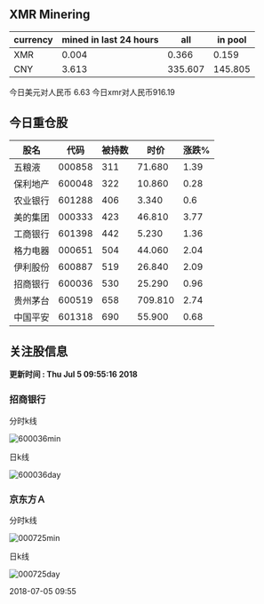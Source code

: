 ## XMR Minering

|currency|mined in last 24 hours|all|in pool|
|---|---|---|---|
|XMR|0.004|0.366|0.159|
|CNY|3.613|335.607|145.805|

今日美元对人民币 6.63	今日xmr对人民币916.19


## 今日重仓股 

|股名|代码|被持数|时价|涨跌%|
|---|---|---|---|---|
|五粮液|000858|311|71.680|1.39|
|保利地产|600048|322|10.860|0.28|
|农业银行|601288|406|3.340|0.6|
|美的集团|000333|423|46.810|3.77|
|工商银行|601398|442|5.230|1.36|
|格力电器|000651|504|44.060|2.04|
|伊利股份|600887|519|26.840|2.09|
|招商银行|600036|530|25.290|0.96|
|贵州茅台|600519|658|709.810|2.74|
|中国平安|601318|690|55.900|0.68|

## 关注股信息
**更新时间 : Thu Jul  5 09:55:16 2018**
### 招商银行 
分时k线

![600036min](http://image.sinajs.cn/newchart/min/n/sh600036.gif)

日k线

![600036day](http://image.sinajs.cn/newchart/daily/n/sh600036.gif)

### 京东方Ａ 
分时k线

![000725min](http://image.sinajs.cn/newchart/min/n/sz000725.gif)

日k线

![000725day](http://image.sinajs.cn/newchart/daily/n/sz000725.gif)

2018-07-05 09:55